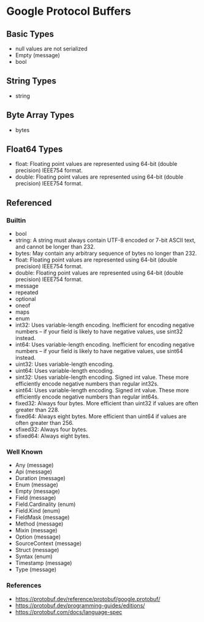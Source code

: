 # Google Protocol Buffers

## Basic Types

* null values are not serialized
* Empty (message)
* bool

## String Types

* string

## Byte Array Types

* bytes

## Float64 Types

* float: Floating point values are represented using 64-bit (double precision) IEEE754 format.
* double: Floating point values are represented using 64-bit (double precision) IEEE754 format.	

## Referenced

### Builtin

* bool
* string:	A string must always contain UTF-8 encoded or 7-bit ASCII text, and cannot be longer than 232.
* bytes:	May contain any arbitrary sequence of bytes no longer than 232.
* float: Floating point values are represented using 64-bit (double precision) IEEE754 format.
* double: Floating point values are represented using 64-bit (double precision) IEEE754 format.	
* message
* repeated
* optional
* oneof
* maps
* enum
* int32:	Uses variable-length encoding. Inefficient for encoding negative numbers – if your field is likely to have negative values, use sint32 instead.
* int64:	Uses variable-length encoding. Inefficient for encoding negative numbers – if your field is likely to have negative values, use sint64 instead.
* uint32:	Uses variable-length encoding.
* uint64:	Uses variable-length encoding.
* sint32:	Uses variable-length encoding. Signed int value. These more efficiently encode negative numbers than regular int32s.
* sint64:	Uses variable-length encoding. Signed int value. These more efficiently encode negative numbers than regular int64s.
* fixed32:	Always four bytes. More efficient than uint32 if values are often greater than 228.
* fixed64:	Always eight bytes. More efficient than uint64 if values are often greater than 256.
* sfixed32:	Always four bytes.
* sfixed64:	Always eight bytes.

### Well Known

* Any (message)
* Api (message)
* Duration (message)
* Enum (message)
* Empty (message)
* Field (message)
* Field.Cardinality (enum)
* Field.Kind (enum)
* FieldMask (message)
* Method (message)
* Mixin (message)
* Option (message)
* SourceContext (message)
* Struct (message)
* Syntax (enum)
* Timestamp (message)
* Type (message)

### References

* https://protobuf.dev/reference/protobuf/google.protobuf/
* https://protobuf.dev/programming-guides/editions/
* https://protobuf.com/docs/language-spec